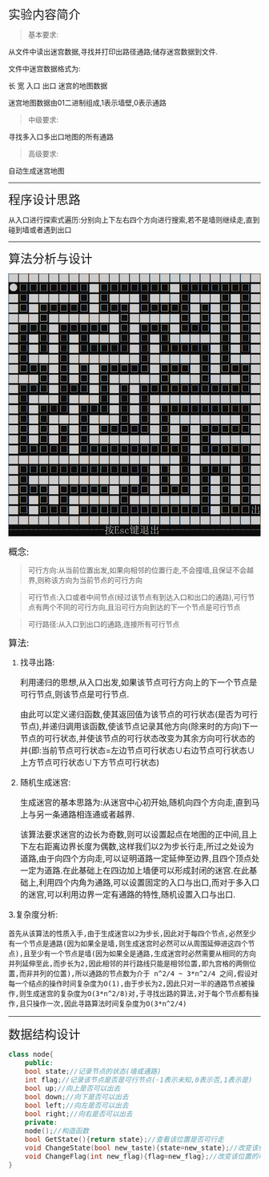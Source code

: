 <font size=5>实验内容简介</font>

> 基本要求:

从文件中读出迷宫数据,寻找并打印出路径通路;储存迷宫数据到文件.

文件中迷宫数据格式为:

长 宽 入口 出口 迷宫的地图数据

迷宫地图数据由01二进制组成,1表示墙壁,0表示通路

> 中级要求:

寻找多入口多出口地图的所有通路

>高级要求:

自动生成迷宫地图

---

<font size=5>程序设计思路</font>

从入口进行探索式遍历:分别向上下左右四个方向进行搜索,若不是墙则继续走,直到碰到墙或者遇到出口

---

<font size=5> 算法分析与设计</font>

![maze.bmp](.\maze.bmp "maze")

<font size=4>概念:</font>

> 可行方向:从当前位置出发,如果向相邻的位置行走,不会撞墙,且保证不会越界,则称该方向为当前节点的可行方向

> 可行节点:入口或者中间节点(经过该节点有到达入口和出口的通路),可行节点有两个不同的可行方向,且沿可行方向到达的下一个节点是可行节点

> 可行路径:从入口到出口的通路,连接所有可行节点

<font size=4>算法:</font>

1. <font size=3><font >找寻出路:</font>

    利用递归的思想,从入口出发,如果该节点可行方向上的下一个节点是可行节点,则该节点是可行节点.

    由此可以定义递归函数,使其返回值为该节点的可行状态(是否为可行节点),并递归调用该函数,使该节点记录其他方向(除来时的方向)下一节点的可行状态,并使该节点的可行状态改变为其余方向可行状态的并(即:当前节点可行状态=左边节点可行状态∪右边节点可行状态∪上方节点可行状态∪下方节点可行状态)

2. <font size=3>随机生成迷宫:</font>

    生成迷宫的基本思路为:从迷宫中心初开始,随机向四个方向走,直到马上与另一条通路相连通或者越界.

    该算法要求迷宫的边长为奇数,则可以设置起点在地图的正中间,且上下左右距离边界长度为偶数,这样我们以2为步长行走,所过之处设为道路,由于向四个方向走,可以证明道路一定延伸至边界,且四个顶点处一定为道路.在此基础上在四边加上墙便可以形成封闭的迷宫.在此基础上,利用四个内角为通路,可以设置固定的入口与出口,而对于多入口的迷宫,可以利用边界一定有通路的特性,随机设置入口与出口.

3.<font size=3>复杂度分析:</font>

    首先从该算法的性质入手,由于生成迷宫以2为步长,因此对于每四个节点,必然至少有一个节点是通路(因为如果全是墙,则生成迷宫时必然可以从周围延伸进这四个节点),且至少有一个节点是墙(因为如果全是通路,生成迷宫时必然需要从相同的方向并列延伸至此,而步长为2,因此相邻的并行路线只能是相邻位置,即九宫格的两侧位置,而非并列的位置),所以通路的节点数为介于 n^2/4 ~ 3*n^2/4 之间,假设对每一个结点的操作时间复杂度为O(1),由于步长为2,因此只对一半的通路节点被操作,则生成迷宫的复杂度为O(3*n^2/8)对,于寻找出路的算法,对于每个节点都有操作,且只操作一次,因此寻路算法时间复杂度为O(3*n^2/4)

---

<font size=5>数据结构设计</font>

```cpp
class node{
    public:
    bool state;//记录节点的状态(墙或通路)
    int flag;//记录该节点是否是可行节点(-1表示未知,0表示否,1表示是)
    bool up;//向上是否可以出去
    bool down;//向下是否可以出去
    bool left;//向左是否可以出去
    bool right;//向右是否可以出去
    private:
    node();//构造函数
    bool GetState(){return state};//查看该位置是否可行走
    void ChangeState(bool new_taste){state=new_state};//改变该位置的状态,用于生成迷宫
    void ChangeFlag(int new_flag){flag=new_flag};//改变该位置的可行状态,用于找寻通路
}
```

